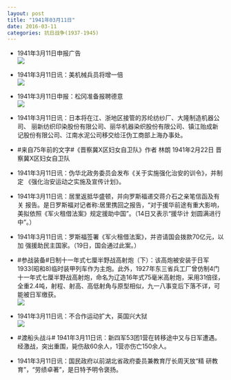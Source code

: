 ```yaml
---
layout: post
title: "1941年03月11日"
date: 2016-03-11
categories: 抗日战争(1937-1945)
---
```


<meta name="referrer" content="no-referrer" />

- 1941年3月11日申报广告 <br/><img src="https://ww1.sinaimg.cn/large/aca367d8jw1f1tbid1i74j20a60h4wgm.jpg" />

- 1941年3月11日讯：美机械兵员将增一倍 <br/><img src="https://ww4.sinaimg.cn/large/aca367d8jw1f1t9s8cv7lj20dh0710u5.jpg" />

- 1941年3月11日申报：松冈准备报聘德意 <br/><img src="https://ww2.sinaimg.cn/large/aca367d8jw1f1t81u1drvj20pt0yeh6w.jpg" />

- 1941年3月11日讯：日本将在江、浙地区接管的苏纶纺纱厂、大隆制造机器公司、 丽新纺织印染股份有限公司、丽华机器染织股份有限公司、镇江贻成新 记股份有限公司、江南水泥公司移交给汪伪工商部上海办事处。 

- #来自75年前的文字#《晋察冀X区妇女自卫队》作者 林朗 1941年2月22日 晋察冀X区妇女自卫队 

- 1941年3月11日讯：伪华北政务委员会发布《关于实施强化治安的训令》，并制定 《强化治安运动之实施及宣传计划》。 

- 1941年3月11日讯：居里返抵华盛顿，并向罗斯福递交蒋介石之亲笔信函及有关 报告。是日罗斯福对记者称:居里携回之报告，“对于援华前途有重大影响，美拟依照《军火租借法案》规定援助中国”。（14日又表示“援华计 划圆满进行中”。） 

- 1941年3月11日讯：罗斯福签署《军火租借法案》，并咨请国会拨款70亿元，以加 强援助民主国家。（19日，国会通过此案。） 

- #参战装备#日制十一年式七厘半野战高射炮（下）：该高炮被安装于日军1933(昭和8)临时装甲列车作为主炮。此外，1927年东三省兵工厂曾仿制4门十一年式七厘半野战高射炮，命名为辽造16年式75毫米高射炮，采用31倍径，全重2.4吨，射程、射高、高低射角与原型相似，九一八事变后下落不详，可能被日军缴获。 <br/><img src="https://ww3.sinaimg.cn/large/aca367d8jw1f1soz3e6k1j209d06awes.jpg" />

- 1941年3月11日讯：不合作运动扩大，英国兴大狱 <br/><img src="https://ww4.sinaimg.cn/large/aca367d8jw1f1sn8t12jaj20e30jljtf.jpg" />

- #渡船头战斗# 1941年3月11日讯：新四军53团1营在转移途中又与日军遭遇。经激战，突出重围，毙伤敌60余人，1营亦伤亡150余人。 

- 1941年3月11日讯：国民政府以前湖北省政府委员兼教育厅长周天放“精 研教育”，“劳绩卓著”，是日特予明令褒扬。 

